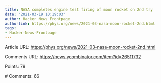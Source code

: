 ```yaml
---
title: NASA completes engine test firing of moon rocket on 2nd try
date: "2021-03-19 10:19:03"
author: Hacker News Frontpage
authorlink: https://phys.org/news/2021-03-nasa-moon-rocket-2nd.html
tags:
- Hacker-News-Frontpage
---
```


<p>Article URL: <a href="https://phys.org/news/2021-03-nasa-moon-rocket-2nd.html">https://phys.org/news/2021-03-nasa-moon-rocket-2nd.html</a></p>
<p>Comments URL: <a href="https://news.ycombinator.com/item?id=26511732">https://news.ycombinator.com/item?id=26511732</a></p>
<p>Points: 79</p>
<p># Comments: 66</p>
